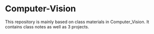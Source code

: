 # Computer-Vision
This repository is mainly based on class materials in Computer_Vision. It contains class notes as well as 3 projects.
